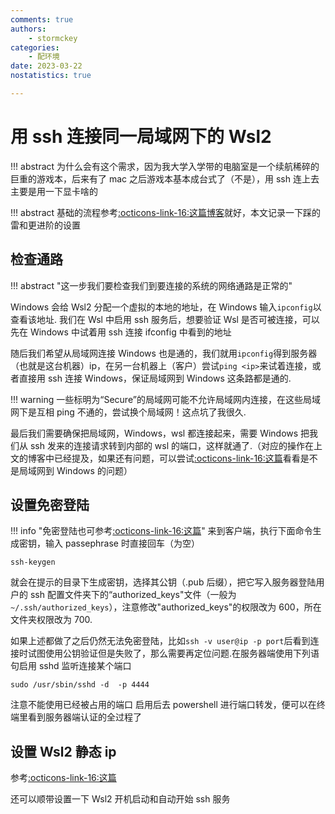 ```yaml
---
comments: true
authors:
    - stormckey
categories:
    - 配环境
date: 2023-03-22
nostatistics: true

---
```

# 用 ssh 连接同一局域网下的 Wsl2
!!! abstract
    为什么会有这个需求，因为我大学入学带的电脑室是一个续航稀碎的巨重的游戏本，后来有了 mac 之后游戏本基本成台式了（不是），用 ssh 连上去主要是用一下显卡啥的
<!-- more -->
!!! abstract
    基础的流程参考[:octicons-link-16:这篇博客](https://blog.csdn.net/qq_24211837/article/details/117386077)就好，本文记录一下踩的雷和更进阶的设置

## 检查通路

!!! abstract "这一步我们要检查我们到要连接的系统的网络通路是正常的"


Windows 会给 Wsl2 分配一个虚拟的本地的地址，在 Windows 输入`ipconfig`以查看该地址.
我们在 Wsl 中启用 ssh 服务后，想要验证 Wsl 是否可被连接，可以先在 Windows 中试着用 ssh 连接 ifconfig 中看到的地址

随后我们希望从局域网连接 Windows 也是通的，我们就用`ipconfig`得到服务器（也就是这台机器）ip，在另一台机器上（客户）尝试`ping <ip>`来试着连接，或者直接用 ssh 连接 Windows，保证局域网到 Windows 这条路都是通的.

!!! warning
    一些标明为“Secure”的局域网可能不允许局域网内连接，在这些局域网下是互相 ping 不通的，尝试换个局域网！这点坑了我很久.

最后我们需要确保把局域网，Windows，wsl 都连接起来，需要 Windows 把我们从 ssh 发来的连接请求转到内部的 wsl 的端口，这样就通了.（对应的操作在上文的博客中已经提及，如果还有问题，可以尝试[:octicons-link-16:这篇](https://cloud.tencent.com/developer/article/1420930)看看是不是局域网到 Windows 的问题）

## 设置免密登陆

!!! info "免密登陆也可参考[:octicons-link-16:这篇](https://stormckey.github.io/Blog/docker_minisql/#3sshvscode)"
来到客户端，执行下面命令生成密钥，输入 passephrase 时直接回车（为空）

```
ssh-keygen
```

就会在提示的目录下生成密钥，选择其公钥（.pub 后缀），把它写入服务器登陆用户的 ssh 配置文件夹下的“authorized_keys"文件（一般为`~/.ssh/authorized_keys`），注意修改"authorized_keys"的权限改为 600，所在文件夹权限改为 700.

如果上述都做了之后仍然无法免密登陆，比如`ssh -v user@ip -p port`后看到连接时试图使用公钥验证但是失败了，那么需要再定位问题.在服务器端使用下列语句启用 sshd 监听连接某个端口
```
sudo /usr/sbin/sshd -d  -p 4444
```
注意不能使用已经被占用的端口
启用后去 powershell 进行端口转发，便可以在终端里看到服务器端认证的全过程了

## 设置 Wsl2 静态 ip

参考[:octicons-link-16:这篇](https://blog.csdn.net/weixin_41301508/article/details/108939520)

还可以顺带设置一下 Wsl2 开机启动和自动开始 ssh 服务




